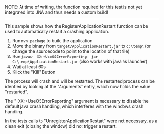 NOTE: At time of writing, the function required for this test is not yet
      integrated into JNA and thus needs a custom build!

--------------------------------------------------------------------------------

This sample shows how the RegisterApplicationRestart function can be used to
automatically restart a crashing application.

1. Run `mvn package` to build the application
2. Move the binary from `target/ApplicationRestart.jar` to `c:\temp\` (or change
   the sourcecode to point to the location of that file)
3. Run `javaw -XX:+UseOSErrorReporting -jar C:\temp\ApplicationRestart.jar`
   (also works with java as launcher)
4. Wait at least 60s
5. Klick the "Kill" Button

The process will crash and will be restarted. The restarted process can be
idenfied by looking at the "Arguments" entry, which now holds the value
"restarted".

The "-XX:+UseOSErrorReporting" argument is necessary to disable the default
java crash handling, which interferes with the windows crash handling.

In the tests calls to "UnregisterApplicationRestart" were not necessary, as a
clean exit (closing the window) did not trigger a restart.